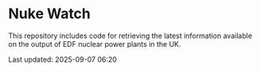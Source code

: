 # Nuke Watch

This repository includes code for retrieving the latest information available on the output of EDF nuclear power plants in the UK.

Last updated: 2025-09-07 06:20